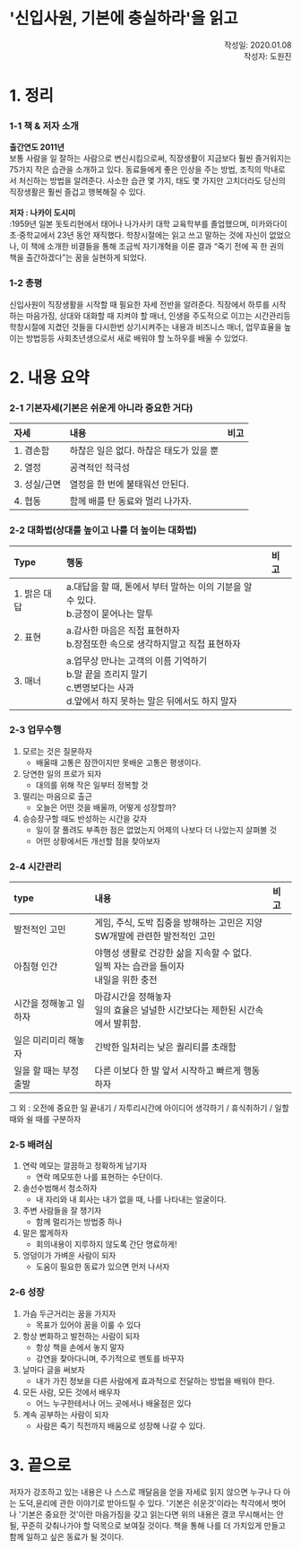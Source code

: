 '신입사원, 기본에 충실하라'을 읽고
=================================
<p align="right">작성일: 2020.01.08<br> 작성자: 도원진 </p>

# 1. 정리
### 1-1 책 & 저자 소개
<b>출간연도 2011년</b> <br>
보통 사람을 일 잘하는 사람으로 변신시킴으로써, 직장생활이 지금보다 훨씬 즐거워지는 75가지 작은 습관을 소개하고 있다. 동료들에게 좋은 인상을 주는 방법, 조직의 막내로서 처신하는 방법을 알려준다. 사소한 습관 몇 가지, 태도 몇 가지만 고치더라도 당신의 직장생활은 훨씬 즐겁고 행복해질 수 있다.<br><br>
<b>저자 : 나카이 도시미</b> <br>
:1959년 일본 돗토리현에서 태어나 나가사키 대학 교육학부를 졸업했으며, 미카와다이 초·중학교에서 23년 동안 재직했다. 학창시절에는 읽고 쓰고 말하는 것에 자신이 없었으나, 이 책에 소개한 비결들을 통해 조금씩 자기개혁을 이룬 결과 “죽기 전에 꼭 한 권의 책을 출간하겠다”는 꿈을 실현하게 되었다.

### 1-2 총평
 신입사원이 직장생활을 시작할 때 필요한 자세 전반을 알려준다. 직장에서 하루를 시작하는 마음가짐, 상대와 대화할 때 지켜야 할 매너, 인생을 주도적으로 이끄는 시간관리등 학창시절에 지켰던 것들을 다시한번 상기시켜주는 내용과 비즈니스 매너, 업무효율을 높이는 방법등등 사회초년생으로서 새로 배워야 할 노하우를 배울 수 있었다.

# 2. 내용 요약
### 2-1 기본자세(기본은 쉬운게 아니라 중요한 거다)
|자세|내용|비고|
|:---|:---|:---|
|1. 겸손함|하찮은 일은 없다. 하찮은 태도가 있을 뿐||
|2. 열정|공격적인 적극성||
|3. 성실/근면|열정을 한 번에 불태워선 안된다.||
|4. 협동|함께 배를 탄 동료와 멀리 나가자.||


### 2-2 대화법(상대를 높이고 나를 더 높이는 대화법)
|Type|행동|비고|
|:---|:---|:---|
|1. 밝은 대답|a.대답을 할 때, 톤에서 부터 말하는 이의 기분을 알 수 있다.<br>b.긍정이 묻어나는 말투||
|2. 표현|a.감사한 마음은 직접 표현하자<br>b.장점또한 속으로 생각하지말고 직접 표현하자||
|3. 매너|a.업무상 만나는 고객의 이름 기억하기<br>b.말 끝을 흐리지 말기<br>c.변명보다는 사과<br>d.앞에서 하지 못하는 말은 뒤에서도 하지 말자||


### 2-3 업무수행
1. 모르는 것은 질문하자
    - 배울때 고통은 잠깐이지만 못배운 고통은 평생이다.
1. 당연한 일의 프로가 되자
    - 대의를 위해 작은 일부터 정복할 것
1. 떨리는 마음으로 출근
    - 오늘은 어떤 것을 배울까, 어떻게 성장할까?
1. 승승장구할 때도 반성하는 시간을 갖자
    - 일이 잘 풀려도 부족한 점은 없었는지 어제의 나보다 더 나았는지 살펴볼 것
    - 어떤 상황에서든 개선할 점을 찾아보자

### 2-4 시간관리
|type|내용|비고|
|:---|:---|:---|
|발전적인 고민|게임, 주식, 도박 집중을 방해하는 고민은 지양<br>SW개발에 관련한 발전적인 고민||
|아침형 인간|야행성 생활로 건강한 삶을 지속할 수 없다.<br>일찍 자는 습관을 들이자<br>내일을 위한 충전||
|시간을 정해놓고 일하자|마감시간을 정해놓자<br>일의 효율은 널널한 시간보다는 제한된 시간속에서 발휘함. ||
|일은 미리미리 해놓자|긴박한 일처리는 낮은 퀄리티를 초래함||
|일을 할 때는 부정출발|다른 이보다 한 발 앞서 시작하고 빠르게 행동하자||

그 외 : 오전에 중요한 일 끝내기 / 자투리시간에 아이디어 생각하기 / 휴식취하기 / 일할 때와 쉴 때를 구분하자

### 2-5 배려심
1. 연락 메모는 깔끔하고 정확하게 남기자
    - 연락 메모또한 나를 표현하는 수단이다.
1. 솔선수범해서 청소하자
    - 내 자리와 내 회사는 내가 없을 때, 나를 나타내는 얼굴이다.
1. 주변 사람들을 잘 챙기자
    - 함께 멀리가는 방법중 하나
1. 말은 짧게하자
    - 회의내용이 지루하지 않도록 간단 명료하게!
1. 엉덩이가 가벼운 사람이 되자
    - 도움이 필요한 동료가 있으면 먼저 나서자

### 2-6 성장
1. 가슴 두근거리는 꿈을 가지자
    - 목표가 있어야 꿈을 이룰 수 있다
1. 항상 변화하고 발전하는 사람이 되자
    - 항상 책을 손에서 놓지 말자
    - 강연을 찾아다니며, 주기적으로 멘토를 바꾸자
1. 날마다 글을 써보자
    - 내가 가진 정보을 다른 사람에게 효과적으로 전달하는 방법을 배워야 한다.
1. 모든 사람, 모든 것에서 배우자
    - 어느 누구한테서나 어느 곳에서나 배울점은 있다
1. 계속 공부하는 사람이 되자
    - 사람은 죽기 직전까지 배움으로 성장해 나갈 수 있다.

# 3. 끝으로
저자가 강조하고 있는 내용은 나 스스로 깨달음을 얻을 자세로 읽지 않으면 누구나 다 아는 도덕,윤리에 관한 이야기로 받아드릴 수 있다. '기본은 쉬운것'이라는 착각에서 벗어나 '기본은 중요한 것'이란 마음가짐을 갖고 읽는다면 위의 내용은 결코 무시해서는 안 될, 꾸준히 갖춰나가야 할 덕목으로 보여질 것이다. 책을 통해 나를 더 가치있게 만들고 함께 일하고 싶은 동료가 될 것이다.

